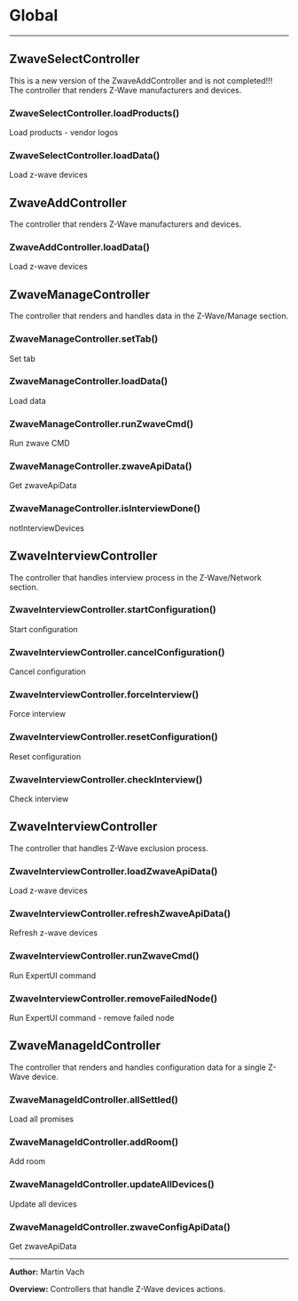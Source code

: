 # Global





* * *

## ZwaveSelectController
This is a new version of the ZwaveAddController and is not completed!!!The controller that renders Z-Wave manufacturers and devices.

### ZwaveSelectController.loadProducts() 

Load products - vendor logos


### ZwaveSelectController.loadData() 

Load z-wave devices



## ZwaveAddController
The controller that renders Z-Wave manufacturers and devices.

### ZwaveAddController.loadData() 

Load z-wave devices



## ZwaveManageController
The controller that renders and handles data in the Z-Wave/Manage section.

### ZwaveManageController.setTab() 

Set tab


### ZwaveManageController.loadData() 

Load data


### ZwaveManageController.runZwaveCmd() 

Run zwave CMD


### ZwaveManageController.zwaveApiData() 

Get zwaveApiData


### ZwaveManageController.isInterviewDone() 

notInterviewDevices



## ZwaveInterviewController
The controller that handles interview process in the Z-Wave/Network section.

### ZwaveInterviewController.startConfiguration() 

Start configuration


### ZwaveInterviewController.cancelConfiguration() 

Cancel configuration


### ZwaveInterviewController.forceInterview() 

Force interview


### ZwaveInterviewController.resetConfiguration() 

Reset configuration


### ZwaveInterviewController.checkInterview() 

Check interview



## ZwaveInterviewController
The controller that handles Z-Wave exclusion process.

### ZwaveInterviewController.loadZwaveApiData() 

Load z-wave devices


### ZwaveInterviewController.refreshZwaveApiData() 

Refresh z-wave devices


### ZwaveInterviewController.runZwaveCmd() 

Run ExpertUI command


### ZwaveInterviewController.removeFailedNode() 

Run ExpertUI command - remove failed node



## ZwaveManageIdController
The controller that renders and handles configuration data for a single Z-Wave device.

### ZwaveManageIdController.allSettled() 

Load all promises


### ZwaveManageIdController.addRoom() 

Add room


### ZwaveManageIdController.updateAllDevices() 

Update all devices


### ZwaveManageIdController.zwaveConfigApiData() 

Get zwaveApiData




* * *



**Author:** Martin Vach



**Overview:** Controllers that handle Z-Wave devices actions.


